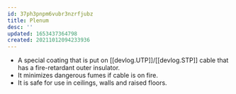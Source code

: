 ```yaml
---
id: 37ph3pnpm6vubr3nzrfjubz
title: Plenum
desc: ''
updated: 1653437364798
created: 20211012094233936
---
```


- A special coating that is put on [[devlog.UTP]]/[[devlog.STP]] cable that has a fire-retardant outer insulator.
- It minimizes dangerous fumes if cable is on fire.
- It is safe for use in ceilings, walls and raised floors.
